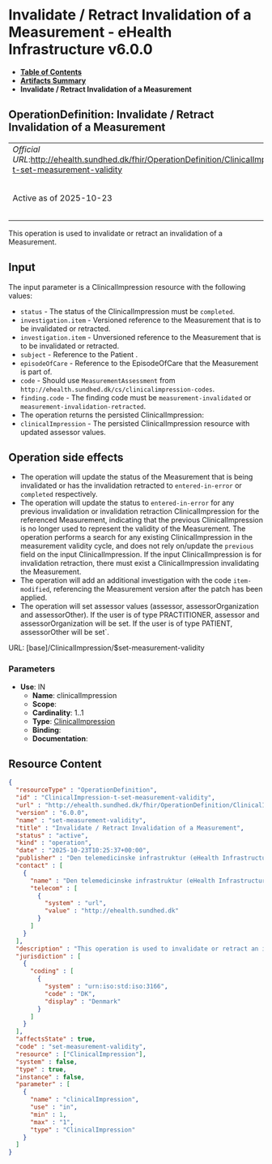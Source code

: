 # Invalidate / Retract Invalidation of a Measurement - eHealth Infrastructure v6.0.0

* [**Table of Contents**](toc.md)
* [**Artifacts Summary**](artifacts.md)
* **Invalidate / Retract Invalidation of a Measurement**

## OperationDefinition: Invalidate / Retract Invalidation of a Measurement 

| | |
| :--- | :--- |
| *Official URL*:http://ehealth.sundhed.dk/fhir/OperationDefinition/ClinicalImpression-t-set-measurement-validity | *Version*:6.0.0 |
| Active as of 2025-10-23 | *Computable Name*:set-measurement-validity |

 
This operation is used to invalidate or retract an invalidation of a Measurement. 

## Input

 
The input parameter is a ClinicalImpression resource with the following values: 
* `status` - The status of the ClinicalImpression must be `completed`.
* `investigation.item` - Versioned reference to the Measurement that is to be invalidated or retracted.
* `investigation.item` - Unversioned reference to the Measurement that is to be invalidated or retracted.
* `subject` - Reference to the Patient .
* `episodeOfCare` - Reference to the EpisodeOfCare that the Measurement is part of.
* `code` - Should use `MeasurementAssessment` from `http://ehealth.sundhed.dk/cs/clinicalimpression-codes`.
* `finding.code` - The finding code must be `measurement-invalidated` or `measurement-invalidation-retracted`.
* The operation returns the persisted ClinicalImpression:
* `clinicalImpression` - The persisted ClinicalImpression resource with updated assessor values. 

## Operation side effects

 
* The operation will update the status of the Measurement that is being invalidated or has the invalidation retracted to `entered-in-error` or `completed` respectively.
* The operation will update the status to `entered-in-error` for any previous invalidation or invalidation retraction ClinicalImpression for the referenced Measurement, indicating that the previous ClinicalImpression is no longer used to represent the validity of the Measurement. The operation performs a search for any existing ClinicalImpression in the measurement validity cycle, and does not rely on/update the `previous` field on the input ClinicalImpression. If the input ClinicalImpression is for invalidation retraction, there must exist a ClinicalImpression invalidating the Measurement.
* The operation will add an additional investigation with the code `item-modified`, referencing the Measurement version after the patch has been applied.
* The operation will set assessor values (assessor, assessorOrganization and assessorOther). If the user is of type PRACTITIONER, assessor and assessorOrganization will be set. If the user is of type PATIENT, assessorOther will be set`.
 

URL: [base]/ClinicalImpression/$set-measurement-validity

### Parameters

* **Use**: IN
  * **Name**: clinicalImpression
  * **Scope**: 
  * **Cardinality**: 1..1
  * **Type**: [ClinicalImpression](http://hl7.org/fhir/R4/clinicalimpression.html)
  * **Binding**: 
  * **Documentation**: 



## Resource Content

```json
{
  "resourceType" : "OperationDefinition",
  "id" : "ClinicalImpression-t-set-measurement-validity",
  "url" : "http://ehealth.sundhed.dk/fhir/OperationDefinition/ClinicalImpression-t-set-measurement-validity",
  "version" : "6.0.0",
  "name" : "set-measurement-validity",
  "title" : "Invalidate / Retract Invalidation of a Measurement",
  "status" : "active",
  "kind" : "operation",
  "date" : "2025-10-23T10:25:37+00:00",
  "publisher" : "Den telemedicinske infrastruktur (eHealth Infrastructure)",
  "contact" : [
    {
      "name" : "Den telemedicinske infrastruktur (eHealth Infrastructure)",
      "telecom" : [
        {
          "system" : "url",
          "value" : "http://ehealth.sundhed.dk"
        }
      ]
    }
  ],
  "description" : "This operation is used to invalidate or retract an invalidation of a Measurement.\r\n## Input\r\nThe input parameter is a ClinicalImpression resource with the following values:\r\n- `status` - The status of the ClinicalImpression must be `completed`.\r\n- `investigation.item` - Versioned reference to the Measurement that is to be invalidated or retracted.\r\n- `investigation.item` - Unversioned reference to the Measurement that is to be invalidated or retracted.\r\n- `subject` - Reference to the Patient .\r\n- `episodeOfCare` - Reference to the EpisodeOfCare that the Measurement is part of.\r\n- `code` - Should use `MeasurementAssessment` from `http://ehealth.sundhed.dk/cs/clinicalimpression-codes`.\r\n- `finding.code` - The finding code must be `measurement-invalidated` or `measurement-invalidation-retracted`.\r\n- `decision` - The decision code is required if `finding.code` is `measurement-invalidated`. The decision code must be `invalidated-fulfills` or `invalidated-is-not-fulfillment`.\r\n## Output\r\nThe operation returns the persisted ClinicalImpression:\r\n- `clinicalImpression` - The persisted ClinicalImpression resource with updated assessor values.\r\n## Operation side effects\r\n- The operation will update the status of the Measurement that is being invalidated or has the invalidation retracted to `entered-in-error` or `completed` respectively.\r\n- The operation will update the status to `entered-in-error` for any previous invalidation or invalidation retraction ClinicalImpression for the referenced Measurement, indicating that the previous ClinicalImpression is no longer used to represent the validity of the Measurement. The operation performs a search for any existing ClinicalImpression in the measurement validity cycle, and does not rely on/update the `previous` field on the input ClinicalImpression. If the input ClinicalImpression is for invalidation retraction, there must exist a ClinicalImpression invalidating the Measurement.\r\n- The operation will add an additional investigation with the code `item-modified`, referencing the Measurement version after the patch has been applied.\r\n- The operation will set assessor values (assessor, assessorOrganization and assessorOther). If the user is of type PRACTITIONER, assessor and assessorOrganization will be set. If the user is of type PATIENT, assessorOther will be set`.\r\n",
  "jurisdiction" : [
    {
      "coding" : [
        {
          "system" : "urn:iso:std:iso:3166",
          "code" : "DK",
          "display" : "Denmark"
        }
      ]
    }
  ],
  "affectsState" : true,
  "code" : "set-measurement-validity",
  "resource" : ["ClinicalImpression"],
  "system" : false,
  "type" : true,
  "instance" : false,
  "parameter" : [
    {
      "name" : "clinicalImpression",
      "use" : "in",
      "min" : 1,
      "max" : "1",
      "type" : "ClinicalImpression"
    }
  ]
}

```

